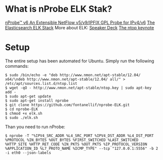 # What is nProbe ELK Stak?

[nProbe™ v6 An Extensible NetFlow v5/v9/IPFIX GPL Probe for IPv4/v6](http://www.ntop.org/products/nprobe/)
[The Elasticsearch ELK Stack](http://www.elasticsearch.org/overview/) 
More about ELK: [Speaker Deck](https://speakerdeck.com/elasticsearch/introduction-to-elasticsearch-and-the-elk-stack-1)
[The ntop keynote](/nProbe_App_for_Splunk_and_ELK.pdf "nProbe Splunk and ELK")

# Setup

The entire setup has been automated for Ubuntu. Simply run the following commands:

```
$ sudo /bin/echo -e "deb http://www.nmon.net/apt-stable/12.04/ x64/\ndeb http://www.nmon.net/apt-stable/12.04/ all/" > /etc/apt/sources.list.d/ntop.list
$ wget -qO - http://www.nmon.net/apt-stable/ntop.key | sudo apt-key add -
$ sudo apt-get update
$ sudo apt-get install nprobe
$ git clone https://github.com/fontanellif/nprobe-ELK.git
$ cd nprobe-ELK
$ chmod +x elk.sh
$ sudo ./elk.sh
```

Than you need to run nProbe:

```
$ nprobe -T "%IPV4_SRC_ADDR %L4_SRC_PORT %IPV4_DST_ADDR %L4_DST_PORT %PROTOCOL %IN_BYTES %OUT_BYTES %FIRST_SWITCHED %LAST_SWITCHED %HTTP_SITE %HTTP_RET_CODE %IN_PKTS %OUT_PKTS %IP_PROTOCOL_VERSION %APPLICATION_ID %L7_PROTO_NAME %ICMP_TYPE" --tcp "127.0.0.1:5556" -b 2 -i eth0 --json-labels
```
